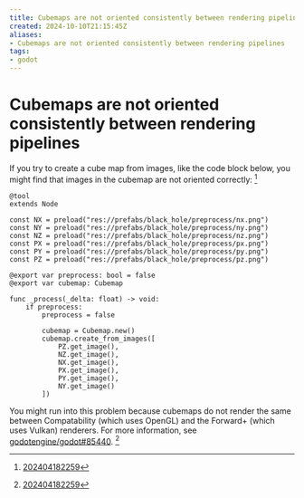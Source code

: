 ```yaml
---
title: Cubemaps are not oriented consistently between rendering pipelines
created: 2024-10-10T21:15:45Z
aliases:
- Cubemaps are not oriented consistently between rendering pipelines
tags:
- godot
---
```


# Cubemaps are not oriented consistently between rendering pipelines

If you try to create a cube map from images, like the code block below, you might find that images in the cubemap are not oriented correctly: [^1]

```gdscript
@tool
extends Node

const NX = preload("res://prefabs/black_hole/preprocess/nx.png")
const NY = preload("res://prefabs/black_hole/preprocess/ny.png")
const NZ = preload("res://prefabs/black_hole/preprocess/nz.png")
const PX = preload("res://prefabs/black_hole/preprocess/px.png")
const PY = preload("res://prefabs/black_hole/preprocess/py.png")
const PZ = preload("res://prefabs/black_hole/preprocess/pz.png")

@export var preprocess: bool = false
@export var cubemap: Cubemap

func _process(_delta: float) -> void:
	if preprocess:
		preprocess = false

		cubemap = Cubemap.new()
		cubemap.create_from_images([
			PZ.get_image(),
			NZ.get_image(),
			NX.get_image(),
			PX.get_image(),
			PY.get_image(),
			NY.get_image()
		])
```

You might run into this problem because cubemaps do not render the same between Compatability (which uses OpenGL) and the Forward+ (which uses Vulkan) renderers. For more information, see [godotengine/godot#85440](https://github.com/godotengine/godot/issues/85440). [^1]

[^1]: [202404182259](../entries/202404182259.md)
